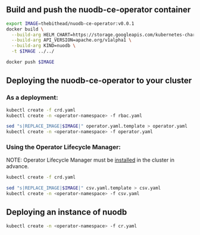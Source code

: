 ## Build and push the nuodb-ce-operator container

```sh
export IMAGE=thebithead/nuodb-ce-operator:v0.0.1
docker build \
  --build-arg HELM_CHART=https://storage.googleapis.com/kubernetes-charts/nuodb-0.1.0.tgz \
  --build-arg API_VERSION=apache.org/v1alpha1 \
  --build-arg KIND=nuodb \
  -t $IMAGE ../../

docker push $IMAGE
```

## Deploying the nuodb-ce-operator to your cluster

### As a deployment:

```sh
kubectl create -f crd.yaml
kubectl create -n <operator-namespace> -f rbac.yaml

sed "s|REPLACE_IMAGE|$IMAGE|" operator.yaml.template > operator.yaml
kubectl create -n <operator-namespace> -f operator.yaml
```

### Using the Operator Lifecycle Manager:

NOTE: Operator Lifecycle Manager must be [installed](https://github.com/operator-framework/operator-lifecycle-manager/blob/master/Documentation/install/install.md) in the cluster in advance.

```sh
kubectl create -f crd.yaml

sed "s|REPLACE_IMAGE|$IMAGE|" csv.yaml.template > csv.yaml
kubectl create -n <operator-namespace> -f csv.yaml
```

## Deploying an instance of nuodb

```sh
kubectl create -n <operator-namespace> -f cr.yaml
```
